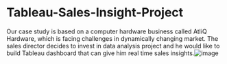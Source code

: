 # Tableau-Sales-Insight-Project
Our case study is based on a computer hardware business called AtliQ Hardware, which is facing challenges in dynamically changing market. The sales director decides to invest in data analysis project and he would like to build Tableau dashboard that can give him real time sales insights.![image](https://github.com/ddey3/Tableau-Sales-Insight-Project/assets/140910774/948a9b3d-f26d-4913-bdac-ca53c978ad21)
